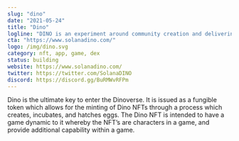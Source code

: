 ```yaml
---
slug: "dino"
date: "2021-05-24"
title: "Dino"
logline: "DINO is an experiment around community creation and delivering products that aim to bring fun and awareness to the Solana ecosystem."
cta: "https://www.solanadino.com/"
logo: /img/dino.svg
category: nft, app, game, dex
status: building
website: https://www.solanadino.com/
twitter: https://twitter.com/SolanaDINO
discord: https://discord.gg/BuRMWvRFPm
---
```


Dino is the ultimate key to enter the Dinoverse. It is issued as a fungible token which allows for the minting of Dino NFTs through a process which creates, incubates, and hatches eggs. The Dino NFT is intended to have a game dynamic to it whereby the NFT’s are characters in a game, and provide additional capability within a game. 
